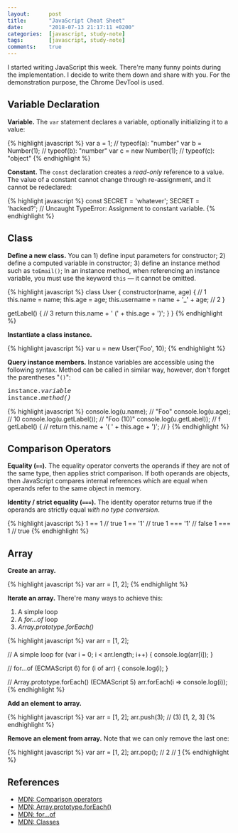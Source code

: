 ```yaml
---
layout:      post
title:       "JavaScript Cheat Sheet"
date:        "2018-07-13 21:17:11 +0200"
categories:  [javascript, study-note]
tags:        [javascript, study-note]
comments:    true
---
```


I started writing JavaScript this week. There're many funny points during the
implementation. I decide to write them down and share with you. For the
demonstration purpose, the Chrome DevTool is used.

<!--more-->

## Variable Declaration

**Variable.** The `var` statement declares a variable, optionally initializing
it to a value:

{% highlight javascript %}
var a = 1;             // typeof(a): "number"
var b = Number(1);     // typeof(b): "number"
var c = new Number(1); // typeof(c): "object"
{% endhighlight %}

**Constant.** The `const` declaration creates a _read-only_ reference to a
value. The value of a constant cannot change through re-assignment, and it
cannot be redeclared:

{% highlight javascript %}
const SECRET = 'whatever';
SECRET = 'hacked?';
// Uncaught TypeError: Assignment to constant variable.
{% endhighlight %}

## Class

**Define a new class.** You can 1) define input parameters for constructor;
2) define a computed variable in constructor; 3) define an instance method such
as `toEmail()`;  In an instance method, when referencing an instance
variable, you must use the keyword `this` — it cannot be omitted.

{% highlight javascript %}
class User {
  constructor(name, age) { // 1
    this.name = name;
    this.age = age;
    this.username = name + '_' + age; // 2
  }

  getLabel() { // 3
    return this.name + ' (' + this.age + ')';
  }
}
{% endhighlight %}

**Instantiate a class instance.**

{% highlight javascript %}
var u = new User('Foo', 10);
{% endhighlight %}

**Query instance members.** Instance variables are accessible using the following
syntax. Method can be called in similar way, however, don't forget the
parentheses "`()`":

<pre>
instance.<i>variable</i>
instance.<i>method()</i>
</pre>

{% highlight javascript %}
console.log(u.name); // "Foo"
console.log(u.age);  // 10
console.log(u.getLabel());  // "Foo (10)"
console.log(u.getLabel));
// f getLabel() {
//     return this.name + '( ' + this.age + ')';
//   }
{% endhighlight %}

## Comparison Operators

**Equality (`==`).** The equality operator converts the operands if they are not
of the same type, then applies strict comparison. If both operands are objects,
then JavaScript compares internal references which are equal when operands
refer to the same object in memory.

**Identity / strict equality (`===`).** The identity operator returns true if
the operands are strictly equal _with no type conversion_.

{% highlight javascript %}
1 == 1    // true
1 == '1'  // true
1 === '1' // false
1 === 1   // true
{% endhighlight %}

## Array

**Create an array.**

{% highlight javascript %}
var arr = [1, 2];
{% endhighlight %}

**Iterate an array.** There're many ways to achieve this:

1. A simple loop
2. A _for...of_ loop
3. _Array.prototype.forEach()_

{% highlight javascript %}
var arr = [1, 2];

// A simple loop
for (var i = 0; i < arr.length; i++) {
  console.log(arr[i]);
}

// for...of (ECMAScript 6)
for (i of arr) {
  console.log(i);
}

// Array.prototype.forEach() (ECMAScript 5)
arr.forEach(i => console.log(i));
{% endhighlight %}

**Add an element to array.**

{% highlight javascript %}
var arr = [1, 2];
arr.push(3);
// (3) [1, 2, 3]
{% endhighlight %}

**Remove an element from array.** Note that we can only remove the last one:

{% highlight javascript %}
var arr = [1, 2];
arr.pop(); // 2
// [1]
{% endhighlight %}

## References

- [MDN: Comparison operators][1]
- [MDN: Array.prototype.forEach()][2]
- [MDN: for...of][3]
- [MDN: Classes][4]

[1]: https://developer.mozilla.org/en-US/docs/Web/JavaScript/Reference/Operators/Comparison_Operators
[2]: https://developer.mozilla.org/en-US/docs/Web/JavaScript/Reference/Global_Objects/Array/forEach
[3]: https://developer.mozilla.org/en-US/docs/Web/JavaScript/Reference/Statements/for...of
[4]: https://developer.mozilla.org/en-US/docs/Web/JavaScript/Reference/Classes
